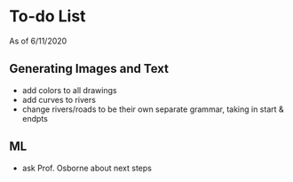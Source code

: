 # To-do List
As of 6/11/2020

## Generating Images and Text
- add colors to all drawings
- add curves to rivers
- change rivers/roads to be their own separate grammar, taking in start & endpts

## ML
- ask Prof. Osborne about next steps
